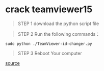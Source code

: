 # crack teamviewer15
> STEP 1 download the python script file

> STEP 2 Run the following commands：

	sudo python ./TeamViewer-id-changer.py

> STEP 3 Reboot Your computer

[source](https://gist.github.com/zhenhappy/3c808a198715978a38acf0ba44044ea6)